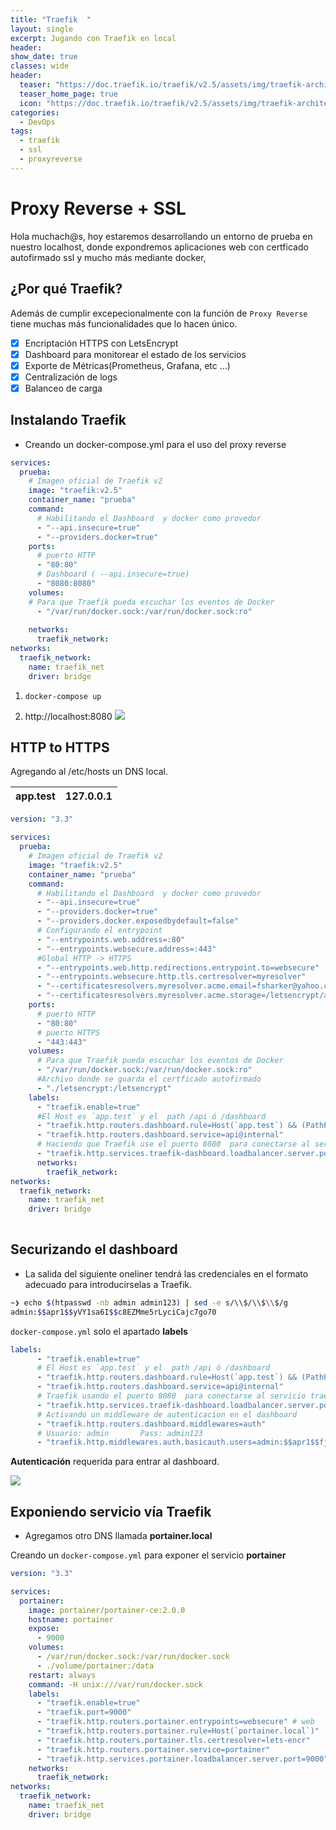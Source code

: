 ```yaml
---
title: "Traefik  "
layout: single
excerpt: Jugando con Traefik en local
header:
show_date: true
classes: wide
header:
  teaser: "https://doc.traefik.io/traefik/v2.5/assets/img/traefik-architecture.png"
  teaser_home_page: true
  icon: "https://doc.traefik.io/traefik/v2.5/assets/img/traefik-architecture.png"
categories:
  - DevOps
tags:
  - traefik
  - ssl
  - proxyreverse
---
```


# Proxy Reverse + SSL

Hola muchach@s, hoy estaremos desarrollando un entorno de prueba en nuestro localhost, donde expondremos aplicaciones web con certficado autofirmado  ssl y mucho más mediante docker,

## ¿Por qué Traefik?

Además de cumplir excepecionalmente con la función de `Proxy Reverse` tiene muchas más funcionalidades que lo hacen único.

- [x] Encriptación HTTPS con LetsEncrypt
- [x] Dashboard para monitorear el estado de los servicios
- [x] Exporte de Métricas(Prometheus, Grafana, etc ...)
- [x] Centralización de logs
- [x] Balanceo de carga

## Instalando Traefik

- Creando un docker-compose.yml para el uso del proxy reverse
```yaml
services:
  prueba:
    # Imagen oficial de Traefik v2 
    image: "traefik:v2.5" 
    container_name: "prueba" 
    command: 
      # Habilitando el Dashboard  y docker como provedor 
      - "--api.insecure=true" 
      - "--providers.docker=true" 
    ports: 
      # puerto HTTP  
      - "80:80"
      # Dashboard ( --api.insecure=true)         
      - "8080:8080"               
    volumes:  
    # Para que Traefik pueda escuchar los eventos de Docker   
      - "/var/run/docker.sock:/var/run/docker.sock:ro"  
      
    networks:
      traefik_network:
networks:
  traefik_network:
    name: traefik_net
    driver: bridge 
```

1. `docker-compose up` 

2. http://localhost:8080
    ![](/assets/images/Traefik/1.png)

## HTTP to HTTPS 

Agregando al /etc/hosts un DNS local.

| app.test | 127.0.0.1 |
| -------- | :-------- |

```yaml
version: "3.3"

services:
  prueba:
    # Imagen oficial de Traefik v2 
    image: "traefik:v2.5" 
    container_name: "prueba" 
    command: 
      # Habilitando el Dashboard  y docker como provedor 
      - "--api.insecure=true" 
      - "--providers.docker=true"
      - "--providers.docker.exposedbydefault=false"
      # Configurando el entrypoint
      - "--entrypoints.web.address=:80"
      - "--entrypoints.websecure.address=:443" 
      #Global HTTP -> HTTPS
      - "--entrypoints.web.http.redirections.entrypoint.to=websecure"
      - "--entrypoints.websecure.http.tls.certresolver=myresolver"
      - "--certificatesresolvers.myresolver.acme.email=fsharker@yahoo.com"
      - "--certificatesresolvers.myresolver.acme.storage=/letsencrypt/acme.json"
    ports: 
      # puerto HTTP  
      - "80:80"
      # puerto HTTPS
      - "443:443"               
    volumes:  
      # Para que Traefik pueda escuchar los eventos de Docker   
      - "/var/run/docker.sock:/var/run/docker.sock:ro"
      #Archivo donde se guarda el certficado autofirmado
      - "./letsencrypt:/letsencrypt"  
    labels:
      - "traefik.enable=true"
      #El Host es `app.test` y el  path /api ó /dashboard
      - "traefik.http.routers.dashboard.rule=Host(`app.test`) && (PathPrefix(`/api`) || PathPrefix(`/dashboard`))"
      - "traefik.http.routers.dashboard.service=api@internal"
      # Haciendo que Traefik use el puerto 8080  para conectarse al servicio traefik-dashboard
      - "traefik.http.services.traefik-dashboard.loadbalancer.server.port=8080"
      networks:
      	traefik_network:
networks:
  traefik_network:
    name: traefik_net
    driver: bridge
    
```



## Securizando el dashboard

- La salida del siguiente oneliner tendrá las credenciales en el formato adecuado para introducírselas a Traefik.

```bash
~❯ echo $(htpasswd -nb admin admin123) | sed -e s/\\$/\\$\\$/g 
admin:$$apr1$$yVY1sa6I$$c8EZMme5rLyciCajc7go70
```

`docker-compose.yml` solo el apartado **labels**

```yaml
labels:
      - "traefik.enable=true"
      # El Host es `app.test` y el  path /api ó /dashboard
      - "traefik.http.routers.dashboard.rule=Host(`app.test`) && (PathPrefix(`/api`) || PathPrefix(`/dashboard`))"
      - "traefik.http.routers.dashboard.service=api@internal"
      # Traefik usando el puerto 8080  para conectarse al servicio traefik-dashboard
      - "traefik.http.services.traefik-dashboard.loadbalancer.server.port=8080"
      # Activando un middleware de autenticacion en el dashboard
      - "traefik.http.routers.dashboard.middlewares=auth"
      # Usuario: admin       Pass: admin123 
      - "traefik.http.middlewares.auth.basicauth.users=admin:$$apr1$$fjz0ths4$$zrsJUrpO2yEO4mahrl1qS0"
```

**Autenticación** requerida para entrar al dashboard.

![](/assets/images/Traefik/2.png)

## Exponiendo servicio vía Traefik

- Agregamos otro DNS llamada **portainer.local**

Creando un `docker-compose.yml` para exponer el servicio **portainer** 

```yaml
version: "3.3"

services:
  portainer:
    image: portainer/portainer-ce:2.0.0
    hostname: portainer
    expose:
      - 9000
    volumes:
      - /var/run/docker.sock:/var/run/docker.sock
      - ./volume/portainer:/data
    restart: always
    command: -H unix:///var/run/docker.sock
    labels:
      - "traefik.enable=true"
      - "traefik.port=9000"
      - "traefik.http.routers.portainer.entrypoints=websecure" # web
      - "traefik.http.routers.portainer.rule=Host(`portainer.local`)"
      - "traefik.http.routers.portainer.tls.certresolver=lets-encr"
      - "traefik.http.routers.portainer.service=portainer"
      - "traefik.http.services.portainer.loadbalancer.server.port=9000"
    networks:
      traefik_network:
networks:
  traefik_network:
    name: traefik_net
    driver: bridge
```

